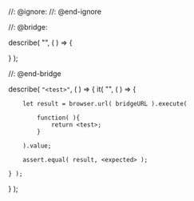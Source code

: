 //: @ignore:
//: @end-ignore


//: @bridge:

describe( "<module>", ( ) => {

} );

//: @end-bridge

describe( `"<test>"`, ( ) => {
	it( "<message>", ( ) => {

		let result = browser.url( bridgeURL ).execute(

			function( ){
				return <test>;
			}

		).value;

		assert.equal( result, <expected> );

	} );
} );
